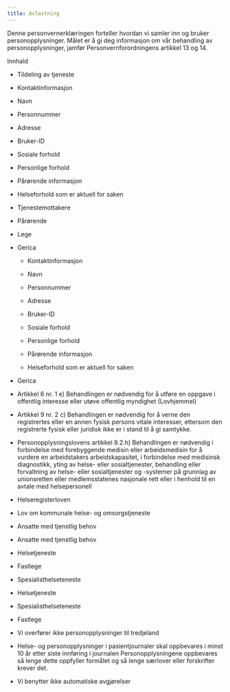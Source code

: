 ```yaml
---
title: Avlastning
---
```



  

Denne personvernerklæringen forteller hvordan vi samler inn og bruker personopplysninger. Målet er å gi deg informasjon om vår behandling av personopplysninger, jamfør Personvernforordningens artikkel 13 og 14.

  

Innhald

*   Tildeling av tjeneste  
    
*   Kontaktinformasjon  
    
*   Navn  
    
*   Personnummer  
    
*   Adresse  
    
*   Bruker-ID  
    
*   Sosiale forhold  
    
*   Personlige forhold  
    
*   Pårørende informasjon  
    
*   Helseforhold som er aktuell for saken  
    
*   Tjenestemottakere  
    
*   Pårørende  
    
*   Lege  
    
*   Gerica  
    
    *   Kontaktinformasjon
    
    *   Navn
    
    *   Personnummer
    
    *   Adresse
    
    *   Bruker-ID
    
    *   Sosiale forhold
    
    *   Personlige forhold
    
    *   Pårørende informasjon
    
    *   Helseforhold som er aktuell for saken
    
*   Gerica  
    
*   Artikkel 6 nr. 1 e) Behandlingen er nødvendig for å utføre en oppgave i offentlig interesse eller utøve offentlig myndighet (Lovhjemmel)  
    
*   Artikkel 9 nr. 2 c) Behandlingen er nødvendig for å verne den registrertes eller en annen fysisk persons vitale interesser, ettersom den registrerte fysisk eller juridisk ikke er i stand til å gi samtykke.  
    
*   Personopplysningslovens artikkel 9.2.h) Behandlingen er nødvendig i forbindelse med forebyggende medisin eller arbeidsmedisin for å vurdere en arbeidstakers arbeidskapasitet, i forbindelse med medisinsk diagnostikk, yting av helse- eller sosialtjenester, behandling eller forvaltning av helse- eller sosialtjenester og -systemer på grunnlag av unionsretten eller medlemsstatenes nasjonale rett eller i henhold til en avtale med helsepersonell  
    
*   Helseregisterloven  
    
*   Lov om kommunale helse- og omsorgstjeneste  
    
*   Ansatte med tjenstlig behov  
    
*   Ansatte med tjenstlig behov  
    
*   Helsetjeneste  
    
*   Fastlege  
    
*   Spesialisthelseteneste  
    
*   Helsetjeneste  
    
*   Spesialisthelseteneste  
    
*   Fastlege  
    
*   Vi overfører ikke personopplysninger til tredjeland  
    
*   Helse- og personopplysninger i pasientjournaler skal oppbevares i minst 10 år etter siste innføring i journalen Personopplysningene oppbevares så lenge dette oppfyller formålet og så lenge særlover eller forskrifter krever det.  
    
*   Vi benytter ikke automatiske avgjørelser